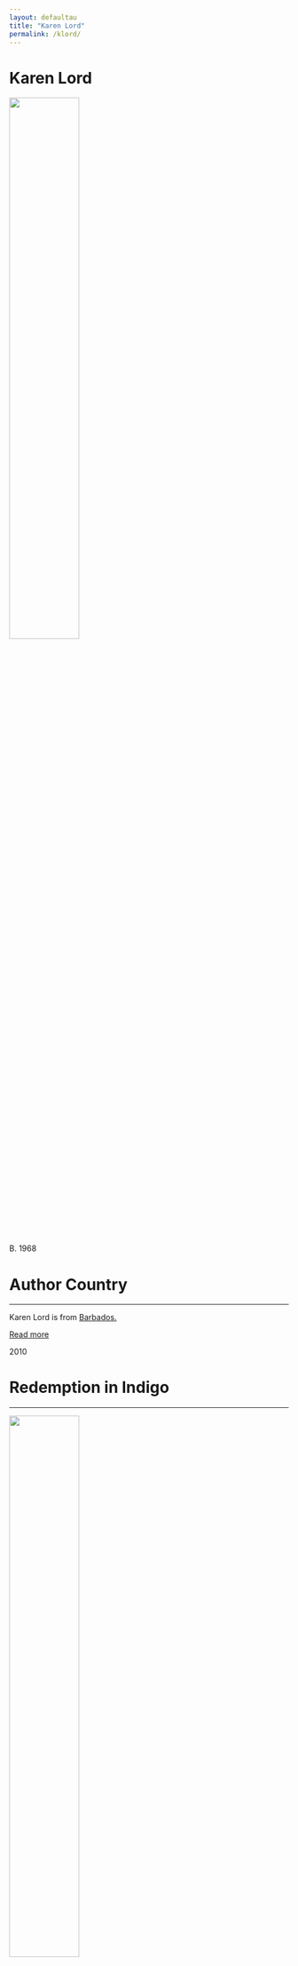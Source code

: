 ```yaml
---
layout: defaultau
title: "Karen Lord"
permalink: /klord/
---
```

<!-- partial:index.partial.html -->
<div class="content">
    <h1>Karen Lord</h1>
    <div class="quote">
        <div><img src="https://www.peepaltreepress.com/sites/default/files/styles/author_large/public/karen%20lord%20cropped.jpg" height="50%" width = "50%" class="logo"></div>
    </div>
    <div class="timeline">
        <div style="padding-bottom:100px;"></div>
        <div class="block">
            <div class="date right"><p class="right">B. 1968</p></div>
            <div class="dot"></div>
            <div class="left first">
            <div class="author_country">
                <h1>Author Country</h1><hr>
          <div class="aclocation">  <p>Karen Lord is from <a href="{{ site.baseurl }}/12">Barbados.</a></p> </div>
                <div class="acreadmore"><a href="https://en.wikipedia.org/wiki/Karen_Lord" target="_blank">Read more</a></div>
            </div>
            </div>
        </div>
        <div class="block">
                <div class="date left"><p class="left">2010</p></div>
                <div class="dot"></div>
                <div class="right">
                <h1>Redemption in Indigo</h1><hr>
                <p><img src="https://images-na.ssl-images-amazon.com/images/I/51+y8DkriaL._SX320_BO1,204,203,200_.jpg" height="50%" width = "50%"></p>
                <p>
                Language: English <br/>
                Publisher: Small Beer Press<br/>
                Pub Location: Easthampton, MA, United States <br/>
                Genre: Fiction (Novel) <br/>
                Length: 188
                </p>
                </div>
                </div>
      <div class="block">
          <div class="date right"><p class="right">2014</p></div>
          <div class="dot"></div>
          <div class="left hide">
                        <h1>The Best of All Possible Worlds</h1><hr>
                        <p><img src="https://images-na.ssl-images-amazon.com/images/I/41T5AKIiORL._SX331_BO1,204,203,200_.jpg" height="50%" width = "50%"></p>
                        <p>
                        Language: English <br/>
                        Publisher: Del Ray Books<br/>
                        Pub Location: New York, NY, United States <br/>
                        Genre: Fiction (Novel) <br/>
                        Length: 320
                        </p>
                    </div>
                </div>
                <div class="block">
                    <div class="date left"><p class="left">2014</p></div>
                    <div class="dot"></div>
                    <div class="right hide">
                        <h1>The Galaxy Game</h1><hr>
                        <p><img src="https://books.google.dm/books/publisher/content?id=FvpgBQAAQBAJ&printsec=frontcover&img=1&zoom=1&imgtk=AFLRE71m5pPBn12t2-eJ7_aAWAQVCPbWOarsjFp7rl-LMzdhKv-RZLFBn32SLO8T0Ir60nO1ZDhcW7qUSQ3XYEd-yRp_ZS2gOS6_TrYcdZg7MRf0bT6j8NpYvozx7iA5QTBFFq-KpeRM" height="50%" width = "50%"></p>
                        <p>
                        Language: English <br/>
                        Publisher: Quercus<br/>
                        Pub Location: London, England <br/>
                        Genre: Fiction (Novel) <br/>
                        Length: 336
                        </p>
                    </div>
                </div>
        <div class="block">
            <div class="date right"><p class="right">2016</p></div>
            <div class="dot"></div>
            <div class="left hide">
                <h1>New Worlds, Old Ways: Speculative Tales from the Caribbean</h1><hr>
                <p><img src="https://www.peepaltreepress.com/sites/default/files/styles/book_cover_large/public/9781845233365.jpg" height="50%" width = "50%"></p>
                <p>
                Language: English <br/>
                Publisher: Peekash Press<br/>
                Pub Location: St. Clair, Trinidad & Tobago <br/>
                Genre: Anthology <br/>
                Length: 159
                </p>
            </div>
        </div>
       <div class="block">
            <div class="date right"><p class="right">2019</p></div>
            <div class="dot"></div>
            <div class="left hide">
                <h1>Unraveling </h1><hr>
                <p><img src="https://images-na.ssl-images-amazon.com/images/I/512EANYiegL._SX329_BO1,204,203,200_.jpg" height="50%" width = "50%"></p>
                <p>
                Language: English <br/>
                Publisher: DAW Books<br/>
                Pub Location: New York, NY, United States <br/>
                Genre: Fiction (Novel) <br/>
                Length: 304
                </p>
            </div>
        </div>
       <div style="padding-bottom:100px;"></div>
    </div>
    <div id="footer">
        <p id="copyright">Made by&nbsp;<strong><a href="https://www.linkedin.com/in/nicolae-stefan-tudoran-b02291127/" target="_blank">StefanTudoran</a></strong></p>
    </div>
</div>
